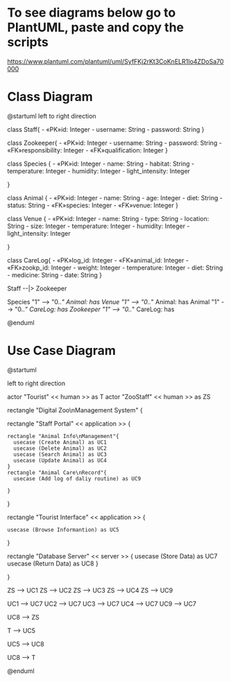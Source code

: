 # To see diagrams below go to PlantUML, paste and copy the scripts
https://www.plantuml.com/plantuml/uml/SyfFKj2rKt3CoKnELR1Io4ZDoSa70000

# Class Diagram

@startuml
left to right direction

class Staff{
    - «PK»id: Integer
    - username: String
    - password: String
}

class Zookeeper{
    - «PK»id: Integer
    - username: String
    - password: String
    - «FK»responsibility: Integer
    - «FK»qualification: Integer
}

class Species {
    - «PK»id: Integer
    - name: String
    - habitat: String
    - temperature: Integer
    - humidity: Integer
    - light_intensity: Integer

}


class Animal {
    - «PK»id: Integer
    - name: String
    - age: Integer
    - diet: String
    - status: String
    - «FK»species: Integer
    - «FK»venue: Integer
}


class Venue {
    - «PK»id: Integer
    - name: String
    - type: String
    - location: String
    - size: Integer
    - temperature: Integer
    - humidity: Integer
    - light_intensity: Integer

}

class CareLog{
    - «PK»log_id: Integer
    - «FK»animal_id: Integer
    - «FK»zookp_id: Integer
    - weight: Integer
    - temperature: Integer
    - diet: String
    - medicine: String
    - date: String
}


Staff --|> Zookeeper

Species "1" --> "0..*" Animal: has
Venue "1" --> "0..*" Animal: has
Animal "1" --> "0..*" CareLog: has
Zookeeper "1" --> "0..*" CareLog: has


@enduml

# Use Case Diagram
@startuml

left to right direction

actor "Tourist" << human >> as T
actor "ZooStaff" << human >> as ZS

rectangle "Digital Zoo\nManagement System" {
  
  rectangle "Staff Portal" << application >> {
   
    rectangle "Animal Info\nManagement"{
      usecase (Create Animal) as UC1
      usecase (Delete Animal) as UC2
      usecase (Search Animal) as UC3
      usecase (Update Animal) as UC4
    }
    rectangle "Animal Care\nRecord"{
      usecase (Add log of daliy routine) as UC9

    }


  }

  rectangle "Tourist Interface" << application >> {


    usecase (Browse Informantion) as UC5

  }
  
  rectangle "Database Server" << server >> {
    usecase (Store Data) as UC7
    usecase (Return Data) as UC8
  }
  
}

ZS --> UC1
ZS --> UC2
ZS --> UC3
ZS --> UC4
ZS --> UC9

UC1 --> UC7
UC2 --> UC7
UC3 --> UC7
UC4 --> UC7
UC9 --> UC7

UC8 --> ZS

T --> UC5

UC5 --> UC8

UC8 --> T

@enduml